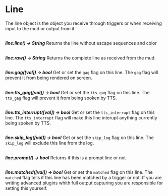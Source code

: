 # Line

The line object is the object you receive through triggers or when receiving
input to the mud or output from it.

##

***line:line() -> String***
Returns the line without escape sequences and color

##

***line:raw() -> String***
Returns the complete line as received from the mud.

##

***line:gag([val]) -> bool***
Get or set the `gag` flag on this line. The `gag` flag will prevent it from
being rendered on screen.

##

***line:tts_gag([val]) -> bool***
Get or set the `tts_gag` flag on this line. The `tts_gag` flag will prevent it
from being spoken by TTS.

##

***line:tts_interrupt([val]) -> bool***
Get or set the `tts_interrupt` flag on this line. The `tts_interrupt` flag will
make this line interupt anything currently being spoken by TTS.

##

***line:skip_log([val]) -> bool***
Get or set the `skip_log` flag on this line. The `skip_log` will exclude this
line from the log.

##

***line:prompt() -> bool***
Returns if this is a prompt line or not

##

***line:matched([val]) -> bool***
Get or set the `matched` flag on this line. The `matched` flag tells if this line
has been matched by a trigger or not. If you are writing advanced plugins whith
full output capturing you are responsible for setting this yourself.

